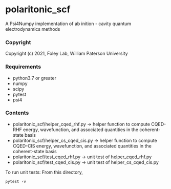 polaritonic_scf
==============================

A Psi4Numpy implementation of ab inition - cavity quantum electrodynamics methods 

### Copyright
Copyright (c) 2021, Foley Lab, William Paterson University

### Requirements
- python3.7 or greater
- numpy
- scipy
- pytest
- psi4

### Contents
- polaritonic_scf/helper_cqed_rhf.py -> helper function to compute CQED-RHF energy, wavefunction, and associated quantities in the coherent-state basis
- polaritonic_scf/helper_cs_cqed_cis.py -> helper function to compute CQED-CIS energy, wavefunction, and associated quantities in the coherent-state basis
- polaritonic_scf/test_cqed_rhf.py -> unit test of helper_cqed_rhf.py   
- polaritonic_scf/test_cqed_cis.py -> unit test of helper_cs_cqed_cis.py

To run unit tests: From this directory, 

`pytest -v`  



